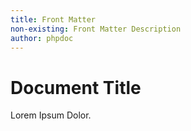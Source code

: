 ```yaml
---
title: Front Matter
non-existing: Front Matter Description
author: phpdoc
---
```

# Document Title

Lorem Ipsum Dolor.
